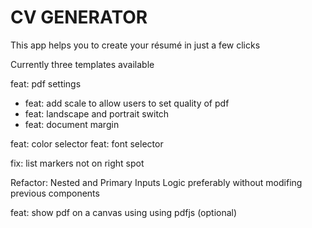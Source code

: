 # CV GENERATOR

This app helps you to create your résumé in just a few clicks

Currently three templates available

feat: pdf settings
 - feat: add scale to allow users to set quality of pdf
 - feat: landscape and portrait switch
 - feat: document margin

feat: color selector
feat: font selector

fix: list markers not on right spot

Refactor: Nested and Primary Inputs Logic preferably without modifing previous components

feat: show pdf on a canvas using using pdfjs (optional)
